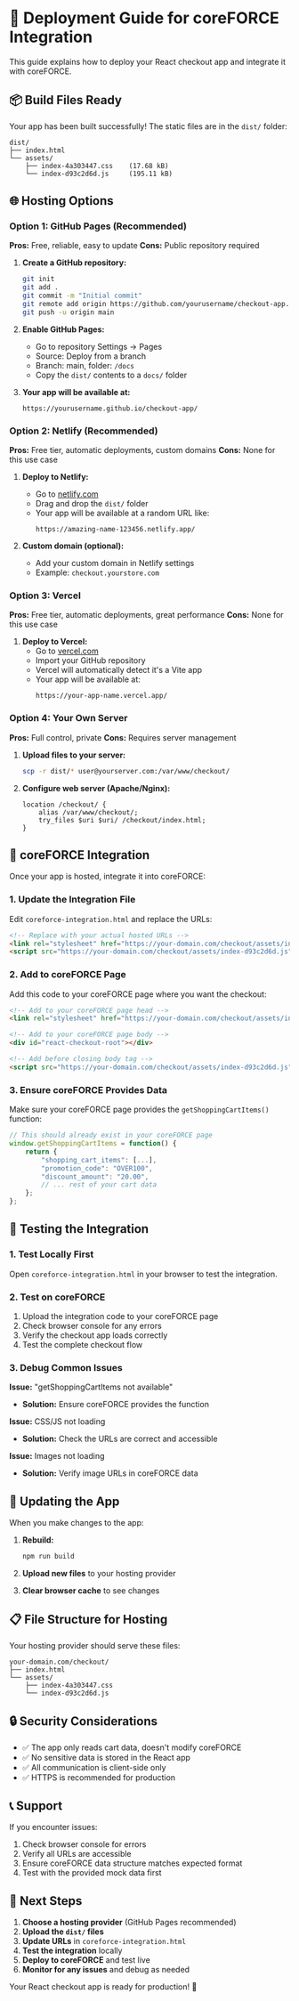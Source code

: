 # 🚀 Deployment Guide for coreFORCE Integration

This guide explains how to deploy your React checkout app and integrate it with coreFORCE.

## 📦 Build Files Ready

Your app has been built successfully! The static files are in the `dist/` folder:

```
dist/
├── index.html
└── assets/
    ├── index-4a303447.css    (17.68 kB)
    └── index-d93c2d6d.js     (195.11 kB)
```

## 🌐 Hosting Options

### Option 1: GitHub Pages (Recommended)

**Pros:** Free, reliable, easy to update
**Cons:** Public repository required

1. **Create a GitHub repository:**
   ```bash
   git init
   git add .
   git commit -m "Initial commit"
   git remote add origin https://github.com/yourusername/checkout-app.git
   git push -u origin main
   ```

2. **Enable GitHub Pages:**
   - Go to repository Settings → Pages
   - Source: Deploy from a branch
   - Branch: main, folder: `/docs`
   - Copy the `dist/` contents to a `docs/` folder

3. **Your app will be available at:**
   ```
   https://yourusername.github.io/checkout-app/
   ```

### Option 2: Netlify (Recommended)

**Pros:** Free tier, automatic deployments, custom domains
**Cons:** None for this use case

1. **Deploy to Netlify:**
   - Go to [netlify.com](https://netlify.com)
   - Drag and drop the `dist/` folder
   - Your app will be available at a random URL like:
     ```
     https://amazing-name-123456.netlify.app/
     ```

2. **Custom domain (optional):**
   - Add your custom domain in Netlify settings
   - Example: `checkout.yourstore.com`

### Option 3: Vercel

**Pros:** Free tier, automatic deployments, great performance
**Cons:** None for this use case

1. **Deploy to Vercel:**
   - Go to [vercel.com](https://vercel.com)
   - Import your GitHub repository
   - Vercel will automatically detect it's a Vite app
   - Your app will be available at:
     ```
     https://your-app-name.vercel.app/
     ```

### Option 4: Your Own Server

**Pros:** Full control, private
**Cons:** Requires server management

1. **Upload files to your server:**
   ```bash
   scp -r dist/* user@yourserver.com:/var/www/checkout/
   ```

2. **Configure web server (Apache/Nginx):**
   ```nginx
   location /checkout/ {
       alias /var/www/checkout/;
       try_files $uri $uri/ /checkout/index.html;
   }
   ```

## 🔗 coreFORCE Integration

Once your app is hosted, integrate it into coreFORCE:

### 1. Update the Integration File

Edit `coreforce-integration.html` and replace the URLs:

```html
<!-- Replace with your actual hosted URLs -->
<link rel="stylesheet" href="https://your-domain.com/checkout/assets/index-4a303447.css">
<script src="https://your-domain.com/checkout/assets/index-d93c2d6d.js"></script>
```

### 2. Add to coreFORCE Page

Add this code to your coreFORCE page where you want the checkout:

```html
<!-- Add to your coreFORCE page head -->
<link rel="stylesheet" href="https://your-domain.com/checkout/assets/index-4a303447.css">

<!-- Add to your coreFORCE page body -->
<div id="react-checkout-root"></div>

<!-- Add before closing body tag -->
<script src="https://your-domain.com/checkout/assets/index-d93c2d6d.js"></script>
```

### 3. Ensure coreFORCE Provides Data

Make sure your coreFORCE page provides the `getShoppingCartItems()` function:

```javascript
// This should already exist in your coreFORCE page
window.getShoppingCartItems = function() {
    return {
        "shopping_cart_items": [...],
        "promotion_code": "OVER100",
        "discount_amount": "20.00",
        // ... rest of your cart data
    };
};
```

## 🧪 Testing the Integration

### 1. Test Locally First

Open `coreforce-integration.html` in your browser to test the integration.

### 2. Test on coreFORCE

1. Upload the integration code to your coreFORCE page
2. Check browser console for any errors
3. Verify the checkout app loads correctly
4. Test the complete checkout flow

### 3. Debug Common Issues

**Issue:** "getShoppingCartItems not available"
- **Solution:** Ensure coreFORCE provides the function

**Issue:** CSS/JS not loading
- **Solution:** Check the URLs are correct and accessible

**Issue:** Images not loading
- **Solution:** Verify image URLs in coreFORCE data

## 🔄 Updating the App

When you make changes to the app:

1. **Rebuild:**
   ```bash
   npm run build
   ```

2. **Upload new files** to your hosting provider

3. **Clear browser cache** to see changes

## 📋 File Structure for Hosting

Your hosting provider should serve these files:

```
your-domain.com/checkout/
├── index.html
└── assets/
    ├── index-4a303447.css
    └── index-d93c2d6d.js
```

## 🔒 Security Considerations

- ✅ The app only reads cart data, doesn't modify coreFORCE
- ✅ No sensitive data is stored in the React app
- ✅ All communication is client-side only
- ✅ HTTPS is recommended for production

## 📞 Support

If you encounter issues:

1. Check browser console for errors
2. Verify all URLs are accessible
3. Ensure coreFORCE data structure matches expected format
4. Test with the provided mock data first

## 🎯 Next Steps

1. **Choose a hosting provider** (GitHub Pages recommended)
2. **Upload the `dist/` files**
3. **Update URLs** in `coreforce-integration.html`
4. **Test the integration** locally
5. **Deploy to coreFORCE** and test live
6. **Monitor for any issues** and debug as needed

Your React checkout app is ready for production! 🚀 